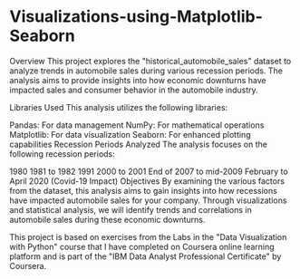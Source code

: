 # Visualizations-using-Matplotlib-Seaborn
Overview
This project explores the "historical_automobile_sales" dataset to analyze trends in automobile sales during various recession periods. The analysis aims to provide insights into how economic downturns have impacted sales and consumer behavior in the automobile industry.

Libraries Used
This analysis utilizes the following libraries:

Pandas: For data management
NumPy: For mathematical operations
Matplotlib: For data visualization
Seaborn: For enhanced plotting capabilities
Recession Periods Analyzed
The analysis focuses on the following recession periods:

1980
1981 to 1982
1991
2000 to 2001
End of 2007 to mid-2009
February to April 2020 (Covid-19 Impact)
Objectives
By examining the various factors from the dataset, this analysis aims to gain insights into how recessions have impacted automobile sales for your company. Through visualizations and statistical analysis, we will identify trends and correlations in automobile sales during these economic downturns.

This project is based on exercises from the Labs in the "Data Visualization with Python" course that I have completed on Coursera online learning platform and is part of the "IBM Data Analyst Professional Certificate" by Coursera.
